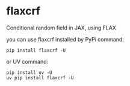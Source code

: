 # flaxcrf
Conditional random field in JAX, using FLAX

you can use flaxcrf installed by PyPi command:

```
pip install flaxcrf -U
```

or UV command:

```
pip install uv -U
uv pip install flaxcrf -U
```
